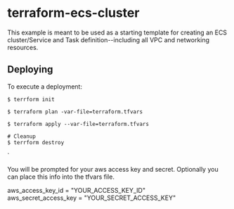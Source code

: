 # terraform-ecs-cluster

This example is meant to be used as a starting template for creating 
an ECS cluster/Service and Task definition--including all VPC and networking resources. 

## Deploying

To execute a deployment:

```console
$ terrform init
```

```console
$ terraform plan -var-file=terraform.tfvars
```

```console
$ terraform apply --var-file=terraform.tfvars
```

```console
# Cleanup
$ terrform destroy
```
`

You will be prompted for your aws access key and secret. Optionally you can place this info into the tfvars file.

aws_access_key_id = "YOUR_ACCESS_KEY_ID"<br/>
aws_secret_access_key = "YOUR_SECRET_ACCESS_KEY"
